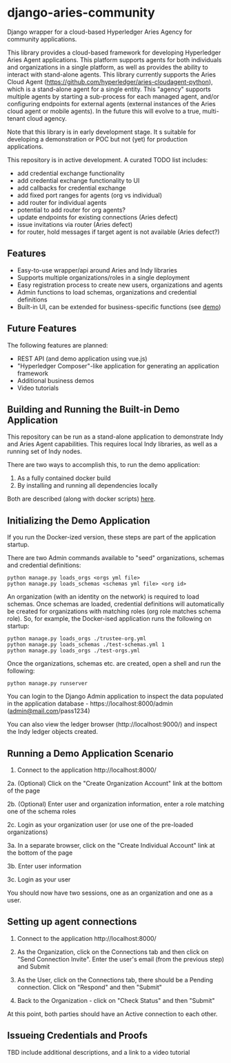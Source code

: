 # django-aries-community

Django wrapper for a cloud-based Hyperledger Aries Agency for community applications.

This library provides a cloud-based framework for developing Hyperledger Aries Agent applications.  This platform supports agents for both individuals and organizations in a single platform, as well as provides the ability to interact with stand-alone agents.  This library currently supports the Aries Cloud Agent (https://github.com/hyperledger/aries-cloudagent-python), which is a
stand-alone agent for a single entity.  This "agency" supports multiple agents by starting a sub-process for each managed agent, 
and/or configuring endpoints for external agents (external instances of the Aries cloud agent or mobile agents).  In the future
this will evolve to a true, multi-tenant cloud agency.

Note that this library is in early development stage.  It s suitable for developing a demonstration or POC but not (yet) for production applications.


This repository is in active development.  A curated TODO list includes:

- add credential exchange functionality
- add credential exchange functionality to UI
- add callbacks for credential exchange
- add fixed port ranges for agents (org vs individual)
- add router for individual agents
- potential to add router for org agents?
- update endpoints for existing connections (Aries defect)
- issue invitations via router (Aries defect)
- for router, hold messages if target agent is not available (Aries defect?)


## Features

- Easy-to-use wrapper/api around Aries and Indy libraries
- Supports multiple organizations/roles in a single deployment
- Easy registration process to create new users, organizations and agents
- Admin functions to load schemas, organizations and credential definitions
- Built-in UI, can be extended for business-specific functions (see [demo](https://github.com/AnonSolutions/aries-community-demo))


## Future Features

The following features are planned:

- REST API (and demo application using vue.js)
- "Hyperledger Composer"-like application for generating an application framework
- Additional business demos
- Video tutorials


## Building and Running the Built-in Demo Application

This repository can be run as a stand-alone application to demonstrate Indy and Aries Agent capabilities.  This requires local Indy libraries, as well as a running set of Indy nodes.

There are two ways to accomplish this, to run the demo application:

1. As a fully contained docker build
2. By installing and running all dependencies locally

Both are described (along with docker scripts) [here](./docker).


## Initializing the Demo Application

If you run the Docker-ized version, these steps are part of the application startup.

There are two Admin commands available to "seed" organizations, schemas and credential definitions:

```
python manage.py loads_orgs <orgs yml file>
python manage.py loads_schemas <schemas yml file> <org id>
```

An organization (with an identity on the network) is required to load schemas.  Once schemas are loaded, credential definitions will automatically be created for organizations with matching roles (org role matches schema role).  So, for example, the Docker-ised application runs the following on startup:

```
python manage.py loads_orgs ./trustee-org.yml
python manage.py loads_schemas ./test-schemas.yml 1
python manage.py loads_orgs ./test-orgs.yml
```

Once the organizations, schemas etc. are created, open a shell and run the following:

```
python manage.py runserver
```

You can login to the Django Admin application to inspect the data populated in the application database - https://localhost:8000/admin (admin@mail.com/pass1234)

You can also view the ledger browser (http://localhost:9000/) and inspect the Indy ledger objects created.


## Running a Demo Application Scenario

1. Connect to the application http://localhost:8000/

2a. (Optional) Click on the "Create Organization Account" link at the bottom of the page

2b. (Optional) Enter user and organization information, enter a role matching one of the schema roles

2c. Login as your organization user (or use one of the pre-loaded organizations)

3a. In a separate browser, click on the "Create Individual Account" link at the bottom of the page

3b. Enter user information

3c. Login as your user

You should now have two sessions, one as an organization and one as a user.


## Setting up agent connections

1. Connect to the application http://localhost:8000/

2. As the Organization, click on the Connections tab and then click on "Send Connection Invite".  Enter the user's email (from the previous step) and Submit

3. As the User, click on the Connections tab, there should be a Pending connection. Click on "Respond" and then "Submit"

4. Back to the Organization - click on "Check Status" and then "Submit"

At this point, both parties should have an Active connection to each other.


## Issueing Credentials and Proofs

TBD include additional descriptions, and a link to a video tutorial

